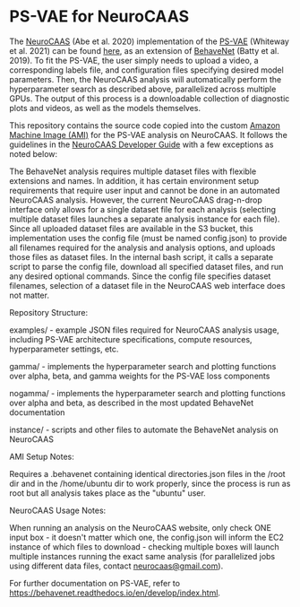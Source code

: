 # PS-VAE for NeuroCAAS

The [NeuroCAAS](http://www.neurocaas.org/) (Abe et al. 2020) implementation of the [PS-VAE](https://journals.plos.org/ploscompbiol/article?id=10.1371/journal.pcbi.1009439) (Whiteway et al. 2021) can be found [here](http://www.neurocaas.com/analysis/11), as an extension of [BehaveNet](https://papers.nips.cc/paper/2019/hash/a10463df69e52e78372b724471434ec9-Abstract.html) (Batty et al. 2019). To fit the PS-VAE, the user simply needs to upload a video, a corresponding labels file, and configuration files specifying desired model parameters. Then, the NeuroCAAS analysis will automatically perform the hyperparameter search as described above, parallelized across multiple GPUs. The output of this process is a downloadable collection of diagnostic plots and videos, as well as the models themselves.

This repository contains the source code copied into the custom [Amazon Machine Image (AMI)](https://docs.aws.amazon.com/AWSEC2/latest/UserGuide/AMIs.html) for the PS-VAE analysis on NeuroCAAS. It follows the guidelines in the [NeuroCAAS Developer Guide](https://github.com/cunningham-lab/neurocaas/blob/master/docs/devguide.md) with a few exceptions as noted below:

The BehaveNet analysis requires multiple dataset files with flexible extensions and names. In addition, it has certain environment setup requirements that require user input and cannot be done in an automated NeuroCAAS analysis. However, the current NeuroCAAS drag-n-drop interface only allows for a single dataset file for each analysis (selecting multiple dataset files launches a separate analysis instance for each file). Since all uploaded dataset files are available in the S3 bucket, this implementation uses the config file (must be named config.json) to provide all filenames required for the analysis and analysis options, and uploads those files as dataset files. In the internal bash script, it calls a separate script to parse the config file, download all specified dataset files, and run any desired optional commands. Since the config file specifies dataset filenames, selection of a dataset file in the NeuroCAAS web interface does not matter.

Repository Structure:

examples/ - example JSON files required for NeuroCAAS analysis usage, including PS-VAE architecture specifications, compute resources, hyperparameter settings, etc.

gamma/ - implements the hyperparameter search and plotting functions over alpha, beta, and gamma weights for the PS-VAE loss components

nogamma/ - implements the hyperparameter search and plotting functions over alpha and beta, as described in the most updated BehaveNet documentation

instance/ - scripts and other files to automate the BehaveNet analysis on NeuroCAAS

AMI Setup Notes:

Requires a .behavenet containing identical directories.json files in the /root dir and in the /home/ubuntu dir to work properly, since the process is run as root but all analysis takes place as the "ubuntu" user.

NeuroCAAS Usage Notes:

When running an analysis on the NeuroCAAS website, only check ONE input box - it doesn't matter which one, the config.json will inform the EC2 instance of which files to download - checking multiple boxes will launch multiple instances running the exact same analysis (for parallelized jobs using different data files, contact neurocaas@gmail.com).

For further documentation on PS-VAE, refer to https://behavenet.readthedocs.io/en/develop/index.html.

